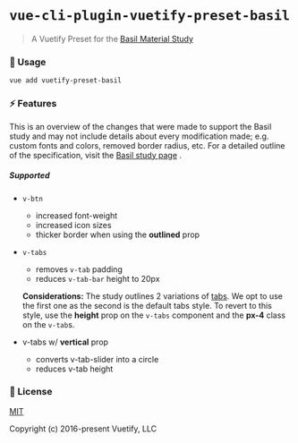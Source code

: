 # `vue-cli-plugin-vuetify-preset-basil`

> A Vuetify Preset for the [Basil Material Study](https://material.io/design/material-studies/basil.html)

### 🚀 Usage

```
vue add vuetify-preset-basil
```

### ⚡ Features
This is an overview of the changes that were made to support the Basil study and may not include details about every modification made; e.g. custom fonts and colors, removed border radius, etc. For a detailed outline of the specification, visit the [Basil study page](https://material.io/design/material-studies/basil.html#) .

##### Supported
* `v-btn`
  * increased font-weight
  * increased icon sizes
  * thicker border when using the **outlined** prop
* `v-tabs`
  * removes `v-tab` padding
  * reduces `v-tab-bar` height to 20px
  
  **Considerations:**
  The study outlines 2 variations of [tabs](https://material.io/design/material-studies/basil.html#components). We opt to use the first one as the second is the default tabs style. To revert to this style, use the **height** prop on the `v-tabs` component and the **px-4** class on the `v-tab`s.

* v-tabs w/ **vertical** prop
  * converts v-tab-slider into a circle
  * reduces v-tab height

### 📑 License
[MIT](http://opensource.org/licenses/MIT)

Copyright (c) 2016-present Vuetify, LLC
